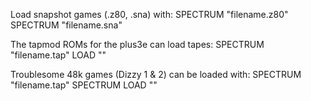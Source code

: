 Load snapshot games (.z80, .sna) with:
SPECTRUM "filename.z80"
SPECTRUM "filename.sna"

The tapmod ROMs for the plus3e can load tapes:
SPECTRUM "filename.tap"
LOAD ""

Troublesome 48k games (Dizzy 1 & 2) can be loaded with:
SPECTRUM "filename.tap"
SPECTRUM
LOAD ""
